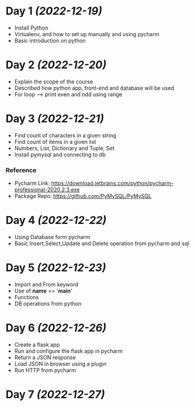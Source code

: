 # Day 1 _(2022-12-19)_

* Install Python
* Virtualenv, and how to set up manually and using pycharm
* Basic introduction on python

# Day 2 _(2022-12-20)_

* Explain the scope of the course
* Described how python app, front-end and database will be used
* For loop --> print even and odd using range

# Day 3 _(2022-12-21)_

* Find count of characters in a given string
* Find count of items in a given list
* Numbers, List, Dictionary and Tuple, Set
* Install pymysql and connecting to db

### Reference

* Pycharm Link:  https://download.jetbrains.com/python/pycharm-professional-2020.2.3.exe
* Package Repo: https://github.com/PyMySQL/PyMySQL

# Day 4 _(2022-12-22)_

* Using Database form pycharm
* Basic Insert,Select,Update and Delete operation from pycharm and sql

# Day 5 _(2022-12-23)_

* Import and From keyword
* Use of __name__ == '__main__'
* Functions
* DB operations from python

# Day 6 _(2022-12-26)_

* Create a flask app
* Run and configure the flask app in pycharm
* Return a JSON response
* Load JSON in browser using a plugin
* Run HTTP from pycharm

# Day 7 _(2022-12-27)_
